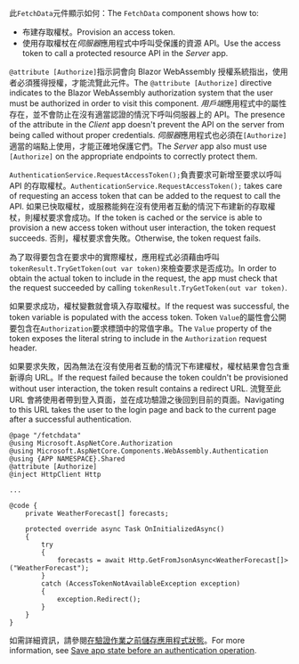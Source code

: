 <span data-ttu-id="1f953-101">此`FetchData`元件顯示如何：</span><span class="sxs-lookup"><span data-stu-id="1f953-101">The `FetchData` component shows how to:</span></span>

* <span data-ttu-id="1f953-102">布建存取權杖。</span><span class="sxs-lookup"><span data-stu-id="1f953-102">Provision an access token.</span></span>
* <span data-ttu-id="1f953-103">使用存取權杖在*伺服器*應用程式中呼叫受保護的資源 API。</span><span class="sxs-lookup"><span data-stu-id="1f953-103">Use the access token to call a protected resource API in the *Server* app.</span></span>

<span data-ttu-id="1f953-104">`@attribute [Authorize]`指示詞會向 Blazor WebAssembly 授權系統指出，使用者必須獲得授權，才能流覽此元件。</span><span class="sxs-lookup"><span data-stu-id="1f953-104">The `@attribute [Authorize]` directive indicates to the Blazor WebAssembly authorization system that the user must be authorized in order to visit this component.</span></span> <span data-ttu-id="1f953-105">*用戶端*應用程式中的屬性存在，並不會防止在沒有適當認證的情況下呼叫伺服器上的 API。</span><span class="sxs-lookup"><span data-stu-id="1f953-105">The presence of the attribute in the *Client* app doesn't prevent the API on the server from being called without proper credentials.</span></span> <span data-ttu-id="1f953-106">*伺服器*應用程式也必須在`[Authorize]`適當的端點上使用，才能正確地保護它們。</span><span class="sxs-lookup"><span data-stu-id="1f953-106">The *Server* app also must use `[Authorize]` on the appropriate endpoints to correctly protect them.</span></span>

<span data-ttu-id="1f953-107">`AuthenticationService.RequestAccessToken();`負責要求可新增至要求以呼叫 API 的存取權杖。</span><span class="sxs-lookup"><span data-stu-id="1f953-107">`AuthenticationService.RequestAccessToken();` takes care of requesting an access token that can be added to the request to call the API.</span></span> <span data-ttu-id="1f953-108">如果已快取權杖，或服務能夠在沒有使用者互動的情況下布建新的存取權杖，則權杖要求會成功。</span><span class="sxs-lookup"><span data-stu-id="1f953-108">If the token is cached or the service is able to provision a new access token without user interaction, the token request succeeds.</span></span> <span data-ttu-id="1f953-109">否則，權杖要求會失敗。</span><span class="sxs-lookup"><span data-stu-id="1f953-109">Otherwise, the token request fails.</span></span>

<span data-ttu-id="1f953-110">為了取得要包含在要求中的實際權杖，應用程式必須藉由呼叫`tokenResult.TryGetToken(out var token)`來檢查要求是否成功。</span><span class="sxs-lookup"><span data-stu-id="1f953-110">In order to obtain the actual token to include in the request, the app must check that the request succeeded by calling `tokenResult.TryGetToken(out var token)`.</span></span> 

<span data-ttu-id="1f953-111">如果要求成功，權杖變數就會填入存取權杖。</span><span class="sxs-lookup"><span data-stu-id="1f953-111">If the request was successful, the token variable is populated with the access token.</span></span> <span data-ttu-id="1f953-112">Token `Value`的屬性會公開要包含在`Authorization`要求標頭中的常值字串。</span><span class="sxs-lookup"><span data-stu-id="1f953-112">The `Value` property of the token exposes the literal string to include in the `Authorization` request header.</span></span>

<span data-ttu-id="1f953-113">如果要求失敗，因為無法在沒有使用者互動的情況下布建權杖，權杖結果會包含重新導向 URL。</span><span class="sxs-lookup"><span data-stu-id="1f953-113">If the request failed because the token couldn't be provisioned without user interaction, the token result contains a redirect URL.</span></span> <span data-ttu-id="1f953-114">流覽至此 URL 會將使用者帶到登入頁面，並在成功驗證之後回到目前的頁面。</span><span class="sxs-lookup"><span data-stu-id="1f953-114">Navigating to this URL takes the user to the login page and back to the current page after a successful authentication.</span></span>

```razor
@page "/fetchdata"
@using Microsoft.AspNetCore.Authorization
@using Microsoft.AspNetCore.Components.WebAssembly.Authentication
@using {APP NAMESPACE}.Shared
@attribute [Authorize]
@inject HttpClient Http

...

@code {
    private WeatherForecast[] forecasts;

    protected override async Task OnInitializedAsync()
    {
        try
        {
            forecasts = await Http.GetFromJsonAsync<WeatherForecast[]>("WeatherForecast");
        }
        catch (AccessTokenNotAvailableException exception)
        {
            exception.Redirect();
        }
    }
}
```

<span data-ttu-id="1f953-115">如需詳細資訊，請參閱[在驗證作業之前儲存應用程式狀態](xref:security/blazor/webassembly/additional-scenarios#save-app-state-before-an-authentication-operation)。</span><span class="sxs-lookup"><span data-stu-id="1f953-115">For more information, see [Save app state before an authentication operation](xref:security/blazor/webassembly/additional-scenarios#save-app-state-before-an-authentication-operation).</span></span>

